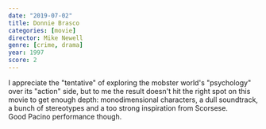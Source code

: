 ```yaml
---
date: "2019-07-02"
title: Donnie Brasco
categories: [movie]
director: Mike Newell
genre: [crime, drama]
year: 1997
score: 2
---
```


I appreciate the "tentative" of exploring the mobster world's "psychology" over its "action" side, but to me the result doesn't hit the right spot on this movie to get enough depth: monodimensional characters, a dull soundtrack, a bunch of stereotypes and a too strong inspiration from Scorsese.  
Good Pacino performance though.
